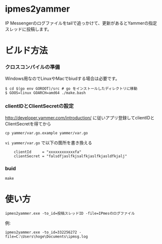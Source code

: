 ipmes2yammer
=========

IP Messengerのログファイルをtailで追っかけて、更新があるとYammerの指定スレッドに投稿します。


ビルド方法
=====


### クロスコンパイルの準備

Windows用なのでLinuxやMacでbiudする場合は必要です。

```bash:
$ cd $(go env GOROOT)/src # go をインストールしたディレクトリに移動
$ GOOS=linux GOARCH=amd64 ./make.bash
```

### clientIDとClientSecretの設定

http://developer.yammer.com/introduction/ に従いアプリ登録してclientIDとClientSecretを得てから

```bash:
cp yammer/var.go.example yammer/var.go
```

`vi yammer/var.go` で以下の箇所を書き換える

```go:
	clientId     = "xxxxxxxxxxxxfa"
	clientSecret = "falsdfjaslfkjsalfkjaslfkjasldfkjalj"
```
### buid


```bash:
make
```


使い方
======

```
ipmes2yammer.exe -to_id=投稿スレッドID -file=IPmesのログファイル

```


例:
```
ipmes2yammer.exe -to_id=332256272 -file=C:\Users\hoge\Documents\ipmsg.log
```

